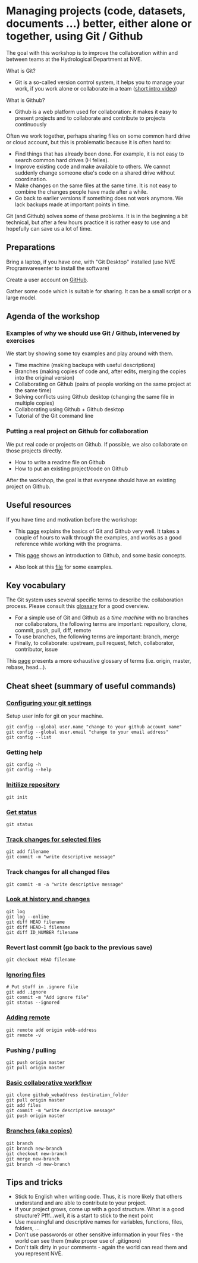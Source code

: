 # Managing projects (code, datasets, documents ...) better, either alone or together, using Git / Github

The goal with this workshop is to improve the collaboration within and between teams at the Hydrological Department at NVE.

What is Git?

- Git is a so-called version control system, it helps you to manage your work, if you work alone or collaborate in a team ([short intro video](https://git-scm.com/video/what-is-version-control))

What is Github?

- Github is a web platform used for collaboration: it makes it easy to present projects and to collaborate and contribute to projects continuously

Often we work together, perhaps sharing files on some common hard drive or cloud account, but this is problematic because it is often hard to:

- Find things that has already been done. For example, it is not easy to search common hard drives (H felles).
- Improve existing code and make available to others. We cannot suddenly change someone else's code on a shared drive without coordination.
- Make changes on the same files at the same time. It is not easy to combine the changes people have made after a while.
- Go back to earlier versions if something does not work anymore. We lack backups made at important points in time.

Git (and Github) solves some of these problems. It is in the beginning a bit technical, but after a few hours practice it is rather easy to use and hopefully can save us a lot of time.

## Preparations

Bring a laptop, if you have one, with "Git Desktop" installed (use NVE Programvaresenter to install the software)

Create a user account on [GitHub](http://www.github.com).

Gather some code which is suitable for sharing. It can be a small script or a large model.

## Agenda of the workshop

### Examples of why we should use Git / Github, intervened by exercises

We start by showing some toy examples and play around with them.

- Time machine (making backups with useful descriptions)
- Branches (making copies of code and, after edits, merging the copies into the original version)
- Collaborating on Github (pairs of people working on the same project at the same time)
- Solving conflicts using Github desktop (changing the same file in multiple copies)
- Collaborating using Github + Github desktop
- Tutorial of the Git command line
 
### Putting a real project on Github for collaboration

We put real code or projects on Github. If possible, we also collaborate on those projects directly.

- How to write a readme file on Github
- How to put an existing project/code on Github

After the workshop, the goal is that everyone should have an existing project on Github.

## Useful resources

If you have time and motivation before the workshop:

- This [page](http://swcarpentry.github.io/git-novice/) explains the basics of Git and Github very well. It takes a couple of hours to walk through the examples, and works as a good reference while working with the programs.

- This [page](https://guides.github.com/activities/hello-world/) shows an introduction to Github, and some basic concepts.

- Also look at this [file](https://github.com/jmgnve/nve-git-intro/blob/master/git-intro.sh) for some examples.

## Key vocabulary 

The Git system uses several specific terms to describe the collaboration process.
Please consult this [glossary](https://help.github.com/articles/github-glossary/) for a good overview.

- For a simple use of Git and Github as a *time machine* with no branches nor collaborators, the following terms are important:
repository, clone, commit, push, pull, diff, remote
- To use branches, the following terms are important:
branch, merge
- Finally, to collaborate:
upstream, pull request, fetch, collaborator, contributor, issue

This [page](https://www.kernel.org/pub/software/scm/git/docs/gitglossary.html) presents a more exhaustive glossary of terms (i.e. origin, master, rebase, head...). 

## Cheat sheet (summary of useful commands)

### [Configuring your git settings](http://swcarpentry.github.io/git-novice/02-setup/)

Setup user info for git on your machine.

    git config --global user.name "change to your github account name"
    git config --global user.email "change to your email address"
    git config --list

### Getting help

    git config -h
    git config --help

### [Initilize repository](http://swcarpentry.github.io/git-novice/03-create/)

    git init

### [Get status](http://swcarpentry.github.io/git-novice/03-create/)

    git status

### [Track changes for selected files](http://swcarpentry.github.io/git-novice/04-changes/)

    git add filename
    git commit -m "write descriptive message"

### Track changes for all changed files

    git commit -m -a "write descriptive message"

### [Look at history and changes](http://swcarpentry.github.io/git-novice/05-history/)

    git log
    git log --online
    git diff HEAD filename
    git diff HEAD~1 filename
    git diff ID_NUMBER filename

### Revert last commit (go back to the previous save)

    git checkout HEAD filename
    
### [Ignoring files](http://swcarpentry.github.io/git-novice/06-ignore/)

    # Put stuff in .ignore file
    git add .ignore
    git commit -m "Add ignore file"
    git status --ignored
    
### [Adding remote](http://swcarpentry.github.io/git-novice/07-github/)

    git remote add origin webb-address
    git remote -v
    
### Pushing / pulling

    git push origin master
    git pull origin master
    
### [Basic collaborative workflow](http://swcarpentry.github.io/git-novice/08-collab/)

    git clone github_webaddress destination_folder
    git pull origin master
    git add files
    git commit -m "write descriptive message"
    git push origin master

### [Branches (aka copies)](https://www.atlassian.com/git/tutorials/using-branches/git-checkout)

    git branch
    git branch new-branch
    git checkout new-branch
    git merge new-branch
    git branch -d new-branch

## Tips and tricks

- Stick to English when writing code. Thus, it is more likely that others understand and are able to contribute to your project.
- If your project grows, come up with a good structure. What is a good structure? Pfff...well, it is a start to stick to the next point
- Use meaningful and descriptive names for variables, functions, files, folders, ...
- Don't use passwords or other sensitive information in your files - the world can see them (make proper use of .gitignore)
- Don't talk dirty in your comments - again the world can read them and you represent NVE.


